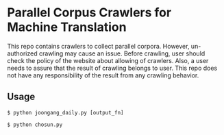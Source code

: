 # Parallel Corpus Crawlers for Machine Translation

This repo contains crawlers to collect parallel corpora. However, un-authorized crawling may cause an issue. Before crawling, user should check the policy of the website about allowing of crawlers. Also, a user needs to assure that the result of crawling belongs to user. This repo does not have any responsibility of the result from any crawling behavior.

## Usage

```
$ python joongang_daily.py [output_fn]
```

```
$ python chosun.py
```
